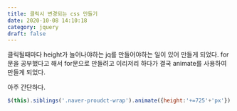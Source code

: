 ```yaml
---
title: 클릭시 변경되는 css 만들기 
date: 2020-10-08 14:10:18
category: jquery
draft: false
---
```


클릭될때마다 height가 늘어나야하는 jq를 만들어야하는 일이 있어 만들게 되었다. 
for문을 공부했다고 해서 for문으로 만들려고 이리저리 하다가 결국 animate를 사용하여 만들게 되었다. 

아주 간단하다. 

```javascript
$(this).siblings('.naver-proudct-wrap').animate({height:'+=725'+'px'})
```
